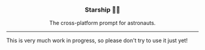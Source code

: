 <h3 align="center">Starship 🌠🚀</h3>
<p align="center">The cross-platform prompt for astronauts.</p>

---

This is very much work in progress, so please don't try to use it just yet!

